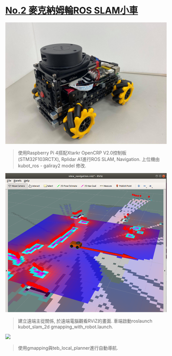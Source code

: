 # [No.2 麥克納姆輪ROS SLAM小車](https://github.com/KUBOT-Robot/FAFABOT/tree/FAFABOT-No.2)

<img src="https://github.com/KUBOT-Robot/FAFABOT/blob/resource/FAFABOT-No2/2.jpg?raw=true" width="700">

>使用Raspberry Pi 4搭配Xtarkr OpenCRP V2.0控制板(STM32F103RCTX), Rplidar A1進行ROS SLAM, Navigation. 上位機由kubot_ros - galiray2 model 修改.

<img src="https://github.com/KUBOT-Robot/FAFABOT/blob/resource/FAFABOT-No2/13.png?raw=true" width="700">

>建立遠端主從關係, 於遠端電腦觀看RViZ的畫面.
車端啟動roslaunch kubot_slam_2d gmapping_with_robot.launch.

<img src="https://github.com/KUBOT-Robot/FAFABOT/blob/resource/FAFABOT-No2/14.gif?raw=true" width="700">

>使用gmapping與teb_local_planner進行自動導航.